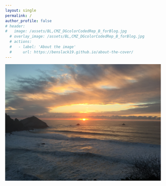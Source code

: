 ```yaml
---
layout: single
permalink: / 
author_profile: false
# header:
#   image: /assets/BL,CMZ_DGcolorCodedRep_B_forBlog.jpg
  # overlay_image: /assets/BL,CMZ_DGcolorCodedRep_B_forBlog.jpg
  # actions:
  #   - label: 'About the image'
  #     url: https://benslack19.github.io/about-the-cover/
---
```


<p align="center">
  <a href="https://benslack19.github.io/about-the-cover/">
  <img src="/assets/IMG_5847.JPG" alt="Photo credit: BL"/>
  </a>
</p>

